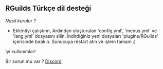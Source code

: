 ## RGuilds Türkçe dil desteği

*Nasıl kurulur ?*

- Eklentiyi çalıştırın, Ardından oluşturulan 'config.yml', 'menus.yml' ve 'lang.yml' dosyasını silin. İndirdiğiniz yeni dosyaları 'plugins/RGuilds' içerisinde bırakın. Sunucuya restart atın ve işlem tamam :)

İyi kullanımlar!


Bir sorun mu var ? [Discord](https://discord.com/users/509803473106239528)
